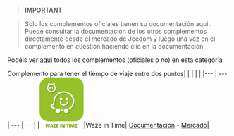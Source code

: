 
>**IMPORTANT**

>Solo los complementos oficiales tienen su documentación aquí.. Puede consultar la documentación de los otros complementos directamente desde el mercado de Jeedom y luego una vez en el complemento en cuestión haciendo clic en la documentación


Podéis ver [aquí](https://market.jeedom.com/index.php?v=d&p=market&type=plugin&categorie=travel) todos los complementos (oficiales o no) en esta categoría

Complemento para tener el tiempo de viaje entre dos puntos| | | | |
|--- | --- | --- | ---|
|<img src="wazeintime/wazeintime_icon.png" width="100" />|Waze in Time||[Documentación](wazeintime/index.md) - [Mercado](https://market.jeedom.com/index.php?v=d&p=market_display&id=1820)|
